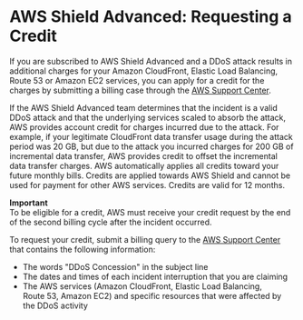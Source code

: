 # AWS Shield Advanced: Requesting a Credit<a name="request-refund"></a>

If you are subscribed to AWS Shield Advanced and a DDoS attack results in additional charges for your Amazon CloudFront, Elastic Load Balancing, Route 53 or Amazon EC2 services, you can apply for a credit for the charges by submitting a billing case through the [AWS Support Center](https://console.aws.amazon.com/support/home#/)\.

If the AWS Shield Advanced team determines that the incident is a valid DDoS attack and that the underlying services scaled to absorb the attack, AWS provides account credit for charges incurred due to the attack\. For example, if your legitimate CloudFront data transfer usage during the attack period was 20 GB, but due to the attack you incurred charges for 200 GB of incremental data transfer, AWS provides credit to offset the incremental data transfer charges\. AWS automatically applies all credits toward your future monthly bills\. Credits are applied towards AWS Shield and cannot be used for payment for other AWS services\. Credits are valid for 12 months\. 

**Important**  
To be eligible for a credit, AWS must receive your credit request by the end of the second billing cycle after the incident occurred\. 

To request your credit, submit a billing query to the [AWS Support Center](https://console.aws.amazon.com/support/home#/) that contains the following information:
+ The words "DDoS Concession" in the subject line
+ The dates and times of each incident interruption that you are claiming
+ The AWS services \(Amazon CloudFront, Elastic Load Balancing, Route 53, Amazon EC2\) and specific resources that were affected by the DDoS activity